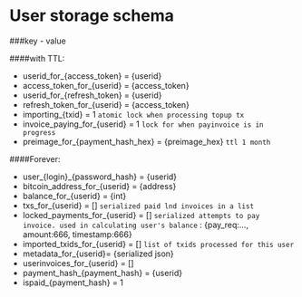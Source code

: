 User storage schema
===================

###key - value

####with TTL:

* userid_for_{access_token} = {userid}
* access_token_for_{userid} = {access_token}
* userid_for_{refresh_token} = {userid}
* refresh_token_for_{userid} = {access_token}
* importing_{txid} = 1 `atomic lock when processing topup tx`
* invoice_paying_for_{userid} = 1 `lock for when payinvoice is in progress`
* preimage_for_{payment_hash_hex} = {preimage_hex} `ttl 1 month`



####Forever:

* user_{login}_{password_hash} = {userid}
* bitcoin_address_for_{userid} = {address}
* balance_for_{userid} = {int}
* txs_for_{userid} = [] `serialized paid lnd invoices in a list`
* locked_payments_for_{userid} = [] `serialized attempts to pay invoice. used in calculating user's balance`
    : {pay_req:..., amount:666, timestamp:666}
* imported_txids_for_{userid} = [] `list of txids processed for this user`
* metadata_for_{userid}= {serialized json}
* userinvoices_for_{userid} = []
* payment_hash_{payment_hash} = {userid}
* ispaid_{payment_hash} = 1
 
 